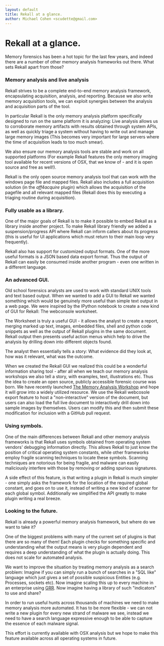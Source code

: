 ```yaml
---
layout: default
title: Rekall at a glance.
author: Michael Cohen <scudette@gmail.com>
---
```


# Rekall at a glance.

Memory forensics has been a hot topic for the last few years, and indeed there
are a number of other memory analysis frameworks out there. What sets Rekall
apart from those?

### Memory analysis and live analysis

Rekall strives to be a complete end-to-end memory analysis framework,
encapsulating acquisition, analysis, and reporting. Because we also write memory
acquisition tools, we can exploit synergies between the analysis and acquisition
parts of the tool.

In particular Rekall is the only memory analysis platform specifically designed
to run on the same platform it is analyzing: Live analysis allows us to
corroborate memory artifacts with results obtained through system APIs, as well
as quickly triage a system without having to write out and manage large memory
images (This becomes very important for large servers where the time of
acquisition leads to too much smear).

We also ensure our memory analysis tools are stable and work on all supported
platforms (For example Rekall features the only memory imaging tool available
for recent versions of OSX, that we know of - and it is open source and free as
well!).

Rekall is the only open source memory analysis tool that can work with the
windows page file and mapped files. Rekall also includes a full acquisition
solution (in the *aff4acquire* plugin) which allows the acquisition of the
pagefile and all relevant mapped files (Rekall does this by executing a triaging
routine during acquisition).

### Fully usable as a library.

One of the major goals of Rekall is to make it possible to embed Rekall as a
library inside another project. To make Rekall library friendly we added a
suspension/progress API where Rekall can inform callers about its progress (this
is useful for UI applications which must return to their main loop very
frequently).

Rekall also has support for customized output formats. One of the more useful
formats is a JSON based data export format. Thus the output of Rekall can easily
be consumed inside another program - even one written in a different language.

### An advanced GUI.

Old school forensics analysts are used to work with standard UNIX tools and text
based output. When we wanted to add a GUI to Rekall we wanted something which
would be genuinely more useful than simple text output in a web page. We were
inspired by the IPython notebook to create a new kind of GUI for Rekall: The
webconsole worksheet.

The Worksheet is truly a useful GUI - it allows the analyst to create a report,
merging marked up text, images, embedded files, shell and python code snippets
as well as the output of Rekall plugins in the same document. Rekall output then
presents useful action menus which help to drive the analysis by drilling down
into different objects found.

The analyst then essentially tells a story: What evidence did they look at, how
was it relevant, what was the outcome.

When we created the Rekall GUI we realized this could be a wonderful information
sharing tool - after all when we teach our memory analysis workshops we also
tell a story, with examples, text, illustrations etc. Thus the idea to create an
open source, publicly accessible forensic course was born. We have recently
launched [The Memory Analysis
Workshop](http://memory-analysis.rekall-forensic.com/) and hope it will grow
into a widely utilized resource. We use the Rekall webcosole export feature to
host a "non-interactive" version of the document, but users can also load the
full live document to interactively drill down into sample images by
themselves. Users can modify this and then submit these modification for
inclusion with a GitHub pull request.

### Using symbols.

One of the main differences between Rekall and other memory analysis frameworks
is that Rekall uses symbols obtained from operating system vendors' debugging
information directly. This allows Rekall to just know the position of critical
operating system constants, while other frameworks employ fragile scanning
techniques to locate these symbols. Scanning techniques are notorious for being
fragile, and malware can easily maliciously interfere with those by removing or
adding spurious signatures.

A side effect of this feature, is that writing a plugin in Rekall is much
simpler - one simply asks the framework for the location of the required global
constant, and goes on to use it, instead of writing a new kind of scanner for
each global symbol. Additionally we simplified the API greatly to make plugin
writing a real breeze.

### Looking to the future.

Rekall is already a powerful memory analysis framework, but where do we want to
take it?

One of the biggest problems with many of the current set of plugins is that
there are so many of them! Each plugin checks for something specific and
understanding what the output means is very plugin dependent and requires a deep
understanding of what the plugin is actually doing. This does not scale for
automated analysis.

We want to improve the situation by treating memory analysis as a search
problem: Imagine if you can simply run a bunch of searches in a "SQL like"
language which just gives a set of possible suspicious Entities (e.g. Processes,
sockets etc). Now imagine scaling this up to every machine in an enterprise
using [GRR](https://github.com/google/grr). Now imagine having a library of such
"indicators" to use and share?

In order to run useful hunts across thousands of machines we need to make memory
analysis more automated. It has to be more flexible - we can not write a new
plugin for every new strand of malware we see, instead we need to have a search
language expressive enough to be able to capture the essence of each malware
signal.

This effort is currently available with OSX analysis but we hope to make this
feature available across all operating systems in future.
